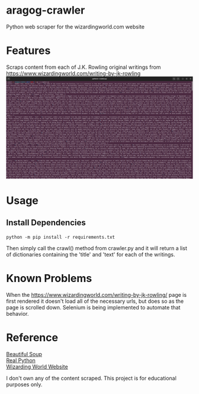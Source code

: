 # aragog-crawler
Python web scraper for the wizardingworld.com website

# Features
Scraps content from each of J.K. Rowling original writings from https://www.wizardingworld.com/writing-by-jk-rowling
![example](./dicts.png)

# Usage
## Install Dependencies
`python -m pip install -r requirements.txt`

Then simply call the crawl() method from crawler.py and it will return a list of dictionaries containing the 'title' and 'text' for each of the writings.

# Known Problems
When the https://www.wizardingworld.com/writing-by-jk-rowling/ page is first rendered it doesn't load all of the necessary urls, but does so as the page is scrolled down.
Selenium is being implemented to automate that behavior.

# Reference
[Beautiful Soup](https://www.crummy.com/software/BeautifulSoup/bs4/doc/)  
[Real Python](https://realpython.com/beautiful-soup-web-scraper-python/)  
[Wizarding World Website](https://www.wizardingworld.com/)

I don't own any of the content scraped. This project is for educational purposes only.
